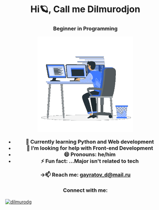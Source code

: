 <h1 align="center">Hi🪐, Call me Dilmurodjon</h1>
<h3 align="center">Beginner in Programming


<p><img aling="right" alt="gif" src="https://github.com/dilmurodg/dilmurodg/blob/main/coding-boy.gif" width="300" height="300" /></p>

- 📖 Currently learning **Python** and **Web development**
- 🤔 I’m looking for help with Front-end Development
- 😄 Pronouns: he/him
- ⚡ Fun fact: ...Major isn't related to tech

->📫 Reach me: **gayratov_d@mail.ru**

<h3 align="center">Connect with me:</h3>
<p align="left">
<a href="https://linkedin.com/in/dilmurodjon-gayratov" target="blank"><img align="center" src="https://raw.githubusercontent.com/rahuldkjain/github-profile-readme-generator/master/src/images/icons/Social/linked-in-alt.svg" alt="dilmurodg" height="30" width="40" /></a>
